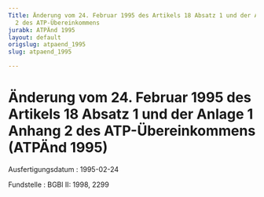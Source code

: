 ```yaml
---
Title: Änderung vom 24. Februar 1995 des Artikels 18 Absatz 1 und der Anlage 1 Anhang
  2 des ATP-Übereinkommens
jurabk: ATPÄnd 1995
layout: default
origslug: atpaend_1995
slug: atpaend_1995

---
```


# Änderung vom 24. Februar 1995 des Artikels 18 Absatz 1 und der Anlage 1 Anhang 2 des ATP-Übereinkommens (ATPÄnd 1995)

Ausfertigungsdatum
:   1995-02-24

Fundstelle
:   BGBl II: 1998, 2299

